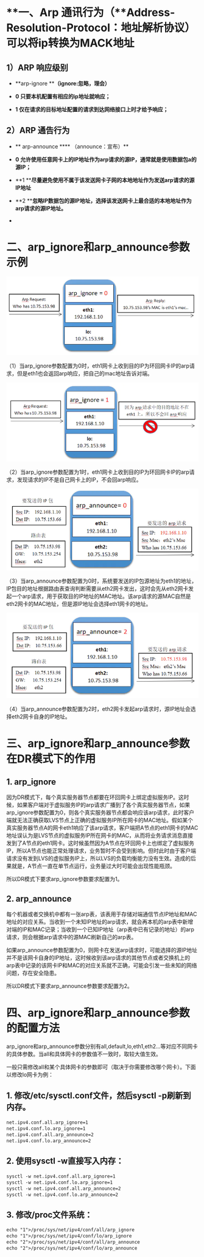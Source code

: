 # **一、Arp 通讯行为（****Address-Resolution-Protocol：地址解析协议）可以将ip转换为MACK地址**

## **1）ARP 响应级别**

- **arp-ignore	****（ignore:忽略，理会）**

- **0  只要本机配置有相应的ip地址就响应；**

- **1 仅在请求的目标地址配置的请求到达网络接口上时才给予响应；**

## **2）ARP 通告行为**

- ** arp-announce  **** （announce：宣布）**

- **0 ****允许使用任意网卡上的IP地址作为arp请求的源IP，通常就是使用数据包a的源IP****；**

- **1 ****尽量避免使用不属于该发送网卡子网的本地地址作为发送arp请求的源IP地址**

- **2 ****忽略IP数据包的源IP地址，选择该发送网卡上最合适的本地地址作为arp请求的源IP地址。**

- 

# 二、arp_ignore和arp_announce参数示例

![](images/WEBRESOURCE1b2ec5a399a08de7d7e8b3d03a9792cfstickPicture.png)

（1）当arp_ignore参数配置为0时，eth1网卡上收到目的IP为环回网卡IP的arp请求，但是eth1也会返回arp响应，把自己的mac地址告诉对端。

![](images/WEBRESOURCEec3ede45a5f479bd31469a0005ac445bstickPicture.png)

（2）当arp_ignore参数配置为1时，eth1网卡上收到目的IP为环回网卡IP的arp请求，发现请求的IP不是自己网卡上的IP，不会回arp响应。

![](images/WEBRESOURCE7f05ee5f3a1fa6bfdf4561ef74f863cbstickPicture.png)

（3）当arp_announce参数配置为0时，系统要发送的IP包源地址为eth1的地址，IP包目的地址根据路由表查询判断需要从eth2网卡发出，这时会先从eth2网卡发起一个arp请求，用于获取目的IP地址的MAC地址。该arp请求的源MAC自然是eth2网卡的MAC地址，但是源IP地址会选择eth1网卡的地址。

![](images/WEBRESOURCE5f5103db0fe086aeefd7fc2895a83a00stickPicture.png)

（4）当arp_announce参数配置为2时，eth2网卡发起arp请求时，源IP地址会选择eth2网卡自身的IP地址。

# 三、arp_ignore和arp_announce参数在DR模式下的作用

## 1. arp_ignore

因为DR模式下，每个真实服务器节点都要在环回网卡上绑定虚拟服务IP。这时候，如果客户端对于虚拟服务IP的arp请求广播到了各个真实服务器节点，如果arp_ignore参数配置为0，则各个真实服务器节点都会响应该arp请求，此时客户端就无法正确获取LVS节点上正确的虚拟服务IP所在网卡的MAC地址。假如某个真实服务器节点A的网卡eth1响应了该arp请求，客户端把A节点的eth1网卡的MAC地址误认为是LVS节点的虚拟服务IP所在网卡的MAC，从而将业务请求消息直接发到了A节点的eth1网卡。这时候虽然因为A节点在环回网卡上也绑定了虚拟服务IP，所以A节点也能正常处理请求，业务暂时不会受到影响。但时此时由于客户端请求没有发到LVS的虚拟服务IP上，所以LVS的负载均衡能力没有生效。造成的后果就是，A节点一直在单节点运行，业务量过大时可能会出现性能瓶颈。

所以DR模式下要求arp_ignore参数要求配置为1。

## 2. arp_announce

每个机器或者交换机中都有一张arp表，该表用于存储对端通信节点IP地址和MAC地址的对应关系。当收到一个未知IP地址的arp请求，就会再本机的arp表中新增对端的IP和MAC记录；当收到一个已知IP地址（arp表中已有记录的地址）的arp请求，则会根据arp请求中的源MAC刷新自己的arp表。

如果arp_announce参数配置为0，则网卡在发送arp请求时，可能选择的源IP地址并不是该网卡自身的IP地址，这时候收到该arp请求的其他节点或者交换机上的arp表中记录的该网卡IP和MAC的对应关系就不正确，可能会引发一些未知的网络问题，存在安全隐患。

所以DR模式下要求arp_announce参数要求配置为2。

# 四、arp_ignore和arp_announce参数的配置方法

arp_ignore和arp_announce参数分别有all,default,lo,eth1,eth2...等对应不同网卡的具体参数。当all和具体网卡的参数值不一致时，取较大值生效。

一般只需修改all和某个具体网卡的参数即可（取决于你需要修改哪个网卡）。下面以修改lo网卡为例：

## 1. 修改/etc/sysctl.conf文件，然后sysctl -p刷新到内存。

```
net.ipv4.conf.all.arp_ignore=1
net.ipv4.conf.lo.arp_ignore=1
net.ipv4.conf.all.arp_announce=2
net.ipv4.conf.lo.arp_announce=2
```

## 2. 使用sysctl -w直接写入内存：

```
sysctl -w net.ipv4.conf.all.arp_ignore=1
sysctl -w net.ipv4.conf.lo.arp_ignore=1
sysctl -w net.ipv4.conf.all.arp_announce=2
sysctl -w net.ipv4.conf.lo.arp_announce=2
```

## 3. 修改/proc文件系统：

```
echo "1">/proc/sys/net/ipv4/conf/all/arp_ignore
echo "1">/proc/sys/net/ipv4/conf/lo/arp_ignore
echo "2">/proc/sys/net/ipv4/conf/all/arp_announce
echo "2">/proc/sys/net/ipv4/conf/lo/arp_announce
```
